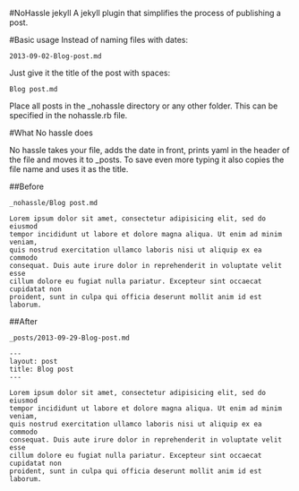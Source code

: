 #NoHassle jekyll
A jekyll plugin that simplifies the process of publishing a post.

#Basic usage
Instead of naming files with dates: 
	
	2013-09-02-Blog-post.md

Just give it the title of the post with spaces:
	
	Blog post.md

Place all posts in the _nohassle directory or any other folder. This can be specified in the nohassle.rb file.

#What No hassle does

No hassle takes your file, adds the date in front, prints yaml in the header of the file and moves it to _posts. To save even more typing it also copies the file name and uses it as the title.

##Before
	
	_nohassle/Blog post.md

	Lorem ipsum dolor sit amet, consectetur adipisicing elit, sed do eiusmod
	tempor incididunt ut labore et dolore magna aliqua. Ut enim ad minim veniam,
	quis nostrud exercitation ullamco laboris nisi ut aliquip ex ea commodo
	consequat. Duis aute irure dolor in reprehenderit in voluptate velit esse
	cillum dolore eu fugiat nulla pariatur. Excepteur sint occaecat cupidatat non
	proident, sunt in culpa qui officia deserunt mollit anim id est laborum.


##After
	
	_posts/2013-09-29-Blog-post.md

	---
	layout: post
	title: Blog post
	---

	Lorem ipsum dolor sit amet, consectetur adipisicing elit, sed do eiusmod
	tempor incididunt ut labore et dolore magna aliqua. Ut enim ad minim veniam,
	quis nostrud exercitation ullamco laboris nisi ut aliquip ex ea commodo
	consequat. Duis aute irure dolor in reprehenderit in voluptate velit esse
	cillum dolore eu fugiat nulla pariatur. Excepteur sint occaecat cupidatat non
	proident, sunt in culpa qui officia deserunt mollit anim id est laborum.
